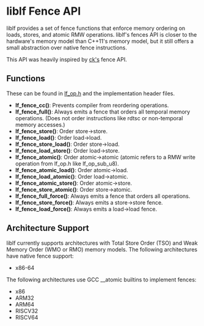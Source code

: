 # liblf Fence API
liblf provides a set of fence functions that enforce memory ordering on
loads, stores, and atomic RMW operations. liblf's fences API is closer to
the hardware's memory model than C++11's memory model, but it still offers
a small abstraction over native fence instructions.

This API was heavily inspired by [ck's](https://github.com/concurrencykit/ck)
fence API.

## Functions
These can be found in [lf_op.h](../include/lf_op.h) and the implementation
header files.
- **lf_fence_cc()**: Prevents compiler from reordering operations.
- **lf_fence_full()**: Always emits a fence that orders all temporal memory operations.
  (Does not order instructions like rdtsc or non-temporal memory accesses.)
- **lf_fence_store()**: Order store->store.
- **lf_fence_load()**: Order load->load.
- **lf_fence_store_load()**: Order store->load.
- **lf_fence_load_store()**: Order load->store.
- **lf_fence_atomic()**: Order atomic->atomic (atomic refers to a RMW write operation
  from lf_op.h like lf_op_sub_u8).
- **lf_fence_atomic_load()**: Order atomic->load.
- **lf_fence_load_atomic()**: Order load->atomic.
- **lf_fence_atomic_store()**: Order atomic->store.
- **lf_fence_store_atomic()**: Order store->atomic.
- **lf_fence_full_force()**: Always emits a fence that orders all operations.
- **lf_fence_store_force()**: Always emits a store->store fence.
- **lf_fence_load_force()**: Always emits a load->load fence.

## Architecture Support
liblf currently supports architectures with Total Store Order (TSO) and
Weak Memory Order (WMO or RMO) memory models. The following architectures
have native fence support:
- x86-64

The following architectures use GCC __atomic builtins to implement fences:
- x86
- ARM32
- ARM64
- RISCV32
- RISCV64
